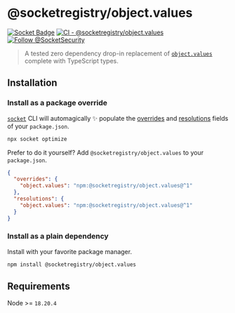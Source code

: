# @socketregistry/object.values

[![Socket Badge](https://socket.dev/api/badge/npm/package/@socketregistry/object.values)](https://socket.dev/npm/package/@socketregistry/object.values)
[![CI - @socketregistry/object.values](https://github.com/SocketDev/socket-registry-js/actions/workflows/test.yml/badge.svg)](https://github.com/SocketDev/socket-registry-js/actions/workflows/test.yml)
[![Follow @SocketSecurity](https://img.shields.io/twitter/follow/SocketSecurity?style=social)](https://twitter.com/SocketSecurity)

> A tested zero dependency drop-in replacement of
> [`object.values`](https://socket.dev/npm/package/object.values) complete with
> TypeScript types.

## Installation

### Install as a package override

[`socket`](https://socket.dev/npm/package/socket) CLI will automagically
:sparkles: populate the
[overrides](https://docs.npmjs.com/cli/v9/configuring-npm/package-json#overrides)
and [resolutions](https://yarnpkg.com/configuration/manifest#resolutions) fields
of your `package.json`.

```sh
npx socket optimize
```

Prefer to do it yourself? Add `@socketregistry/object.values` to your
`package.json`.

```json
{
  "overrides": {
    "object.values": "npm:@socketregistry/object.values@^1"
  },
  "resolutions": {
    "object.values": "npm:@socketregistry/object.values@^1"
  }
}
```

### Install as a plain dependency

Install with your favorite package manager.

```sh
npm install @socketregistry/object.values
```

## Requirements

Node >= `18.20.4`
